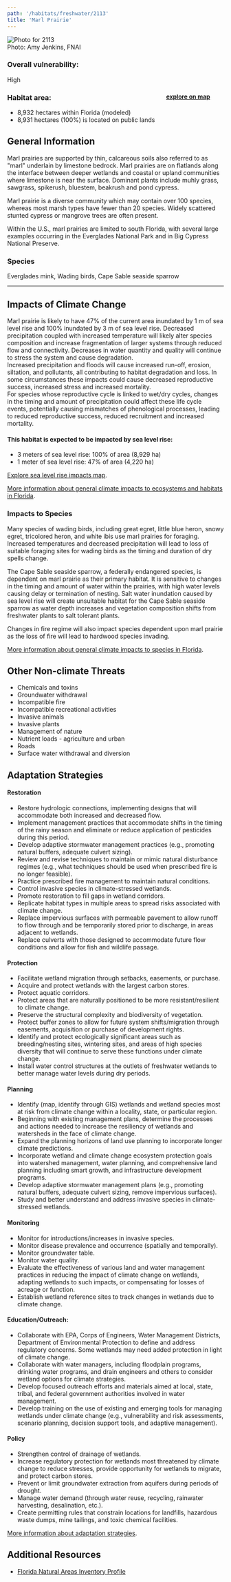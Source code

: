 ```yaml
---
path: '/habitats/freshwater/2113'
title: 'Marl Prairie'
---
```


<content-header icon="freshwater_nonforested_wetlands" title="Marl Prairie" subtitle="within Freshwater Non-forested Wetlands">
</content-header>

<div id="TopSection">

<div class="header-photo"><img src="2113.jpg" alt="Photo for 2113"/>
<figcaption>Photo: Amy Jenkins, FNAI</figcaption></div>

<div>

### Overall vulnerability:

<div class="vulnerability vulnerability-high">High</div>

<h3>Habitat area: 
<a href="/habitats/freshwater/2113/map" style="float:right;font-size:smaller;margin-right: 2rem;">
<fa-icon name="map"></fa-icon>
explore on map
</a>
</h3>

-   8,932 hectares within Florida (modeled)
-   8,931 hectares (100%) is located on public lands

</div>
</div>

## General Information

Marl prairies are supported by thin, calcareous soils also referred to as "marl" underlain by limestone bedrock. Marl prairies are on flatlands along the interface between deeper wetlands and coastal or upland communities where limestone is near the surface. Dominant plants include muhly grass, sawgrass, spikerush, bluestem, beakrush and pond cypress.  

Marl prairie is a diverse community which may contain over 100 species, whereas most marsh types have fewer than 20 species.  Widely scattered stunted cypress or mangrove trees are often present.  

Within the U.S., marl prairies are limited to south Florida, with several large examples occurring in the Everglades National Park and in Big Cypress National Preserve.



### Species

Everglades mink, Wading birds, Cape Sable seaside sparrow

<hr />

## Impacts of Climate Change

Marl prairie is likely to have 47% of the current area inundated by 1 m of sea level rise and 100% inundated by 3 m of sea level rise. Decreased precipitation coupled with increased temperature will likely alter species composition and increase fragmentation of larger systems through reduced flow and connectivity.  Decreases in water quantity and quality will continue to stress the system and cause degradation.  <br />Increased precipitation and floods will cause increased run-off, erosion, siltation, and pollutants, all contributing to habitat degradation and loss.  In some circumstances these impacts could cause decreased reproductive success, increased stress and increased mortality.  <br />For species whose reproductive cycle is linked to wet/dry cycles, changes in the timing and amount of precipitation could affect these life cycle events, potentially causing mismatches of phenological processes, leading to reduced reproductive success, reduced recruitment and increased mortality.


#### This habitat is expected to be impacted by sea level rise:

- 3 meters of sea level rise: 100% of area (8,929 ha)
- 1 meter of sea level rise: 47% of area (4,220 ha)

[Explore sea level rise impacts map](/habitats/freshwater/2113/map).


[More information about general climate impacts to ecosystems and habitats in Florida](/impacts/habitats).

### Impacts to Species

Many species of wading birds, including great egret, little blue heron, snowy egret, tricolored heron, and white ibis use marl prairies for foraging.  Increased temperatures and decreased precipitation will lead to loss of suitable foraging sites for wading birds as the timing and duration of dry spells change.   

The Cape Sable seaside sparrow, a federally endangered species, is dependent on marl prairie as their primary habitat.  It is sensitive to changes in the timing and amount of water within the prairies, with high water levels causing delay or termination of nesting. Salt water inundation caused by sea level rise will create unsuitable habitat for the Cape Sable seaside sparrow as water depth increases and vegetation composition shifts from freshwater plants to salt tolerant plants.  

Changes in fire regime will also impact species dependent upon marl prairie as the loss of fire will lead to hardwood species invading.

[More information about general climate impacts to species in Florida](/impacts/species).

## Other Non-climate Threats

-	Chemicals and toxins
-	Groundwater withdrawal
-	Incompatible fire
-	Incompatible recreational activities
-	Invasive animals
-	Invasive plants
-	Management of nature
-	Nutrient loads - agriculture and urban
-	Roads
-	Surface water withdrawal and diversion


## Adaptation Strategies

#### Restoration

- Restore hydrologic connections, implementing designs that will accommodate both increased and decreased flow.
- Implement management practices that accommodate shifts in the timing of the rainy season and eliminate or reduce application of pesticides during this period.
- Develop adaptive stormwater management practices (e.g., promoting natural buffers, adequate culvert sizing).
- Review and revise techniques to maintain or mimic natural disturbance regimes (e.g., what techniques should be used when prescribed fire is no longer feasible).
- Practice prescribed fire management to maintain natural conditions.
- Control invasive species in climate-stressed wetlands.
- Promote restoration to fill gaps in wetland corridors.
- Replicate habitat types in multiple areas to spread risks associated with climate change.
- Replace impervious surfaces with permeable pavement to allow runoff to flow through and be temporarily stored prior to discharge, in areas adjacent to wetlands.
- Replace culverts with those designed to accommodate future flow conditions and allow for fish and wildlife passage.


#### Protection

- Facilitate wetland migration through setbacks, easements, or purchase.
- Acquire and protect wetlands with the largest carbon stores.
- Protect aquatic corridors.
- Protect areas that are naturally positioned to be more resistant/resilient to climate change.
- Preserve the structural complexity and biodiversity of vegetation.
- Protect buffer zones to allow for future system shifts/migration through easements, acquisition or purchase of development rights.
- Identify and protect ecologically significant areas such as breeding/nesting sites, wintering sites, and areas of high species diversity that will continue to serve these functions under climate change.
- Install water control structures at the outlets of freshwater wetlands to better manage water levels during dry periods.


#### Planning

- Identify (map, identify through GIS) wetlands and wetland species most at risk from climate change within a locality, state, or particular region.
- Beginning with existing management plans, determine the processes and actions needed to increase the resiliency of wetlands and watersheds in the face of climate change.
- Expand the planning horizons of land use planning to incorporate longer climate predictions.
- Incorporate wetland and climate change ecosystem protection goals into watershed management, water planning, and comprehensive land planning including smart growth, and infrastructure development programs.
- Develop adaptive stormwater management plans (e.g., promoting natural buffers, adequate culvert sizing, remove impervious surfaces).
- Study and better understand and address invasive species in climate-stressed wetlands.


#### Monitoring

- Monitor for introductions/increases in invasive species.
- Monitor disease prevalence and occurrence (spatially and temporally).
- Monitor groundwater table.
- Monitor water quality.
- Evaluate the effectiveness of various land and water management practices in reducing the impact of climate change on wetlands, adapting wetlands to such impacts, or compensating for losses of  acreage or function.
- Establish wetland reference sites to track changes in wetlands due to climate change.


#### Education/Outreach: 

- Collaborate with EPA, Corps of Engineers, Water Management Districts, Department of Environmental Protection to define and address regulatory concerns. Some wetlands may need added protection in light of climate change.
- Collaborate with water managers, including floodplain programs, drinking water programs, and drain engineers and others to consider wetland options for climate strategies.
- Develop focused outreach efforts and materials aimed at local, state, tribal, and federal government authorities involved in water management.
- Develop training on the use of existing and emerging tools for managing wetlands under climate change (e.g., vulnerability and risk assessments, scenario planning, decision support tools, and adaptive management).


#### Policy

- Strengthen control of drainage of wetlands.
- Increase regulatory protection for wetlands most threatened by climate change to reduce stresses, provide opportunity for wetlands to migrate, and protect carbon stores.
- Prevent or limit groundwater extraction from aquifers during periods of drought.
- Manage water demand (through water reuse, recycling, rainwater harvesting, desalination, etc.).
- Create permitting rules that constrain locations for landfills, hazardous waste dumps, mine tailings, and toxic chemical facilities.




[More information about adaptation strategies](/strategies).

## Additional Resources

 - [Florida Natural Areas Inventory Profile](http://www.fnai.org/PDF/NC/Marl_Prairie_Final_2010.pdf)
